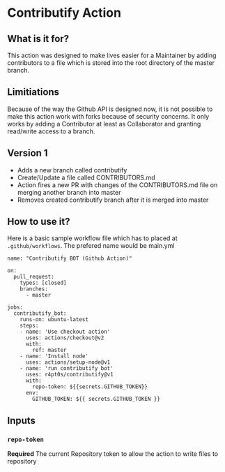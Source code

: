 # Contributify Action

## What is it for?

This action was designed to make lives easier for a Maintainer by adding contributors to a file which is stored into the root directory of the master branch.

## Limitiations

Because of the way the Github API is designed now, it is not possible to make this action work with forks because of security concerns.
It only works by adding a Contributor at least as Collaborator and granting read/write access to a branch.

## Version 1

- Adds a new branch called contributify
- Create/Update a file called CONTRIBUTORS.md
- Action fires a new PR with changes of the CONTRIBUTORS.md file on merging another branch into master
- Removes created contributify branch after it is merged into master


## How to use it?

Here is a basic sample workflow file which has to placed at ```.github/workflows```. 
The prefered name would be main.yml

```
name: "Contributify BOT (Github Action)"

on: 
  pull_request:
    types: [closed]
    branches: 
      - master

jobs:
  contributify_bot:
    runs-on: ubuntu-latest
    steps:
    - name: 'Use checkout action'
      uses: actions/checkout@v2
      with:
        ref: master
    - name: 'Install node'
      uses: actions/setup-node@v1
    - name: 'run contributify bot'
      uses: r4pt0s/contributify@v1 
      with:
        repo-token: ${{secrets.GITHUB_TOKEN}}
      env:
        GITHUB_TOKEN: ${{ secrets.GITHUB_TOKEN }}
```  

## Inputs

### `repo-token`
**Required** The current Repository token to allow the action to write files to repository

